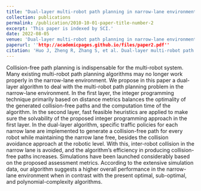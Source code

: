 ```yaml
---
title: "Dual-layer multi-robot path planning in narrow-lane environments under specific traffic policies"
collection: publications
permalink: /publication/2010-10-01-paper-title-number-2
excerpt: 'This paper is indexed by SCI.'
date: 2022-08-05
venue: 'Dual-layer multi-robot path planning in narrow-lane environments under specific traffic policies'
paperurl: ''http://academicpages.github.io/files/paper2.pdf''
citation: 'Huo J, Zheng R, Zhang S, et al. Dual-layer multi-robot path planning in narrow-lane environments under specific traffic policies[J]. Intelligent Service Robotics, 2022, 15(4): 537-555.'
---
```


Collision-free path planning is indispensable for the multi-robot system. Many existing multi-robot path planning algorithms
may no longer work properly in the narrow-lane environment. We propose in this paper a dual-layer algorithm to deal
with the multi-robot path planning problem in the narrow-lane environment. In the first layer, the integer programming
technique primarily based on distance metrics balances the optimality of the generated collision-free paths and the computation
time of the algorithm. In the second layer, fast feasible heuristics are applied to make sure the solvability of the proposed
integer programming approach in the first layer. In the dual-layer algorithm, specific traffic policies for each narrow lane are
implemented to generate a collision-free path for every robot while maintaining the narrow lane free, besides the collision
avoidance approach at the robotic level. With this, inter-robot collision in the narrow lane is avoided, and the algorithm’s
efficiency in producing collision-free paths increases. Simulations have been launched considerably based on the proposed
assessment metrics. According to the extensive simulation data, our algorithm suggests a higher overall performance in the
narrow-lane environment when in contrast with the present optimal, sub-optimal, and polynomial-complexity algorithms.
